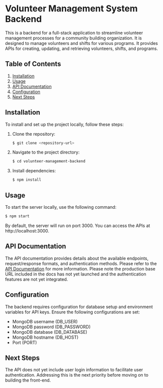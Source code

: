 # Volunteer Management System Backend

This is a backend for a full-stack application to streamline volunteer management processes for a community building organization. It is designed to manage volunteers and shifts for various programs. It provides APIs for creating, updating, and retrieving volunteers, shifts, and programs.

## Table of Contents

1. [Installation](#installation)
2. [Usage](#usage)
3. [API Documentation](#api-documentation)
4. [Configuration](#configuration)
5. [Next Steps](#next-steps)

## Installation

To install and set up the project locally, follow these steps:

1. Clone the repository:

   ```bash
   $ git clone <repository-url>
   ```

2. Navigate to the project directory:

   ```bash
   $ cd volunteer-management-backend
   ```

3. Install dependencies:

   ```bash
   $ npm install
   ```

## Usage

To start the server locally, use the following command:

```bash
$ npm start
```

By default, the server will run on port 3000. You can access the APIs at http://localhost:3000.

## API Documentation

The API documentation provides details about the available endpoints, request/response formats, and authentication methods. Please refer to the [API Documentation](https://our-strategies.readme.io/reference/users) for more information. Please note the production base URL included in the docs has not yet launched and the authentication features are not yet integrated.

## Configuration

The backend requires configuration for database setup and environment variables for API keys. Ensure the following configurations are set:

- MongoDB username (DB_USER)
- MongoDB password (DB_PASSWORD)
- MongoDB database (DB_DATABASE)
- MongoDB hostname (DB_HOST)
- Port (PORT)

## Next Steps

The API does not yet include user login information to facilitate user authentication. Addressing this is the next priority before moving on to building the front-end.
